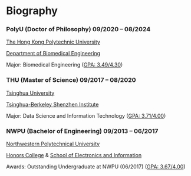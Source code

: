 # Biography

### PolyU (Doctor of Philosophy) 09/2020 – 08/2024

[The Hong Kong Polytechnic University](https://www.polyu.edu.hk/)

[Department of Biomedical Engineering](https://www.polyu.edu.hk/bme/)

Major: Biomedical Engineering ([GPA: 3.49/4.30](https://863zq.github.io/Publication/PhD_Transcript.jpg))

### THU (Master of Science) 09/2017 – 08/2020

[Tsinghua University](https://www.tsinghua.edu.cn/)

[Tsinghua-Berkeley Shenzhen Institute](http://www.tbsi.edu.cn/english/)

Major: Data Science and Information Technology ([GPA: 3.71/4.00](https://863zq.github.io/Publication/Master_Transcript.jpg))

### NWPU (Bachelor of Engineering) 09/2013 – 06/2017

[Northwestern Polytechnical University](https://www.nwpu.edu.cn/)

[Honors College](https://orcid.org/0000-0003-4811-2012) & [School of Electronics and Information](https://dianzi.nwpu.edu.cn/)

Awards: Outstanding Undergraduate at NWPU (06/2017) ([GPA: 3.67/4.00](https://863zq.github.io/Publication/Bachelor_Transcript.jpg))


